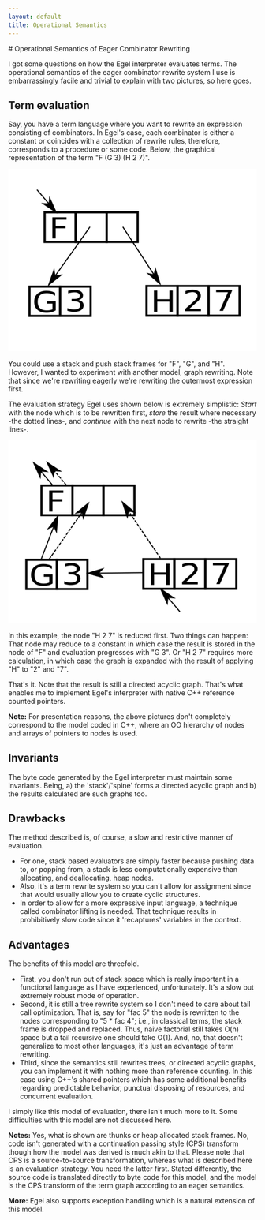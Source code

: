 ```yaml
---
layout: default
title: Operational Semantics
---
```

<html markdown="1">
<head>
<link rel="stylesheet" href="css/main.css">
</head>
<body markdown="1">
# Operational Semantics of Eager Combinator Rewriting

I got some questions on how the Egel interpreter evaluates terms. The operational semantics of the eager combinator rewrite system I use is embarrassingly facile and trivial to explain with two pictures, so here goes.

## Term evaluation
Say, you have a term language where you want to rewrite an expression consisting of combinators. In Egel's case, each 
combinator is either a constant or coincides with a collection of rewrite rules, therefore, corresponds to a procedure or
some code. Below, the graphical representation of the term "F (G 3) (H 2 7)".

![A term](tree1.png)

You could use a stack and push stack frames for "F", "G", and "H". However, I wanted to experiment with another model, graph 
rewriting. 
Note that since we're rewriting eagerly we're rewriting the outermost expression first.

The evaluation strategy Egel uses shown below is extremely simplistic: *Start* with the node which is to be rewritten first,
*store* the result where necessary -the dotted lines-, and *continue* with the next node to rewrite -the straight lines-.

![Term traversal](tree2.png)

In this example, the node "H 2 7" is reduced first. Two things can happen: That node may reduce to a constant 
in which case the result is stored in the node of "F" and evaluation progresses with "G 3". Or "H 2 7" requires more
calculation, in which case the graph is expanded with the result of applying "H" to "2" and "7".

That's it. Note that the result is still a directed acyclic graph. That's what enables me to implement Egel's interpreter with native C++ reference counted pointers.

**Note:** For presentation reasons, the above pictures don't completely correspond to the model coded in C++, where an OO
hierarchy of nodes and arrays of pointers to nodes is used.

## Invariants

The byte code generated by the Egel interpreter must maintain some invariants. Being, 
a) the 'stack'/'spine' forms a directed acyclic graph and b) the results calculated are such graphs too.

## Drawbacks

The method described is, of course, a slow and restrictive manner of evaluation.
+ For one, stack based evaluators are simply faster because pushing data to, or popping from, a stack is less 
  computationally expensive than allocating, and deallocating, heap nodes.
+ Also, it's a term rewrite system so you can't allow for assignment since that would usually allow you to 
  create cyclic structures.
+ In order to allow for a more expressive input language, a technique called combinator lifting is needed. That
  technique results in prohibitively slow code since it 'recaptures' variables in the context.

## Advantages

The benefits of this model are threefold.

+ First, you don't run out of stack space which is really important in a functional language as I have experienced, 
  unfortunately. It's a slow but extremely robust mode of operation.
+ Second, it is still a tree rewrite system so I don't need to care about tail call optimization. That is, say for "fac 5"
  the node is rewritten to the nodes corresponding to "5 * fac 4"; i.e., in classical terms, the stack frame is dropped and
  replaced. Thus, naive factorial still takes O(n) space but a tail recursive one should take O(1).
  And, no, that doesn't generalize to most other languages, it's just an advantage of term rewriting.
+ Third, since the semantics still rewrites trees, or directed acyclic graphs, you can implement it with nothing more than
  reference counting. In this case using C++'s shared pointers which has some additional benefits regarding predictable
  behavior, punctual disposing of resources, and concurrent evaluation.

I simply like this model of evaluation, there isn't much more to it. Some difficulties with 
this model are not discussed here.

**Notes:** Yes, what is shown are thunks or heap allocated stack frames. No, code isn't generated with a continuation passing
style (CPS) transform though how the model was derived is much akin to that. Please note that CPS is a source-to-source
transformation, whereas what is described here is an evaluation strategy. You need the latter first. Stated differently, the
source code is translated directly to byte code for this model, and the model is the CPS transform of the term graph 
according to an eager semantics.

**More:** Egel also supports exception handling which is a natural extension of this model. 
</body>
</html>
